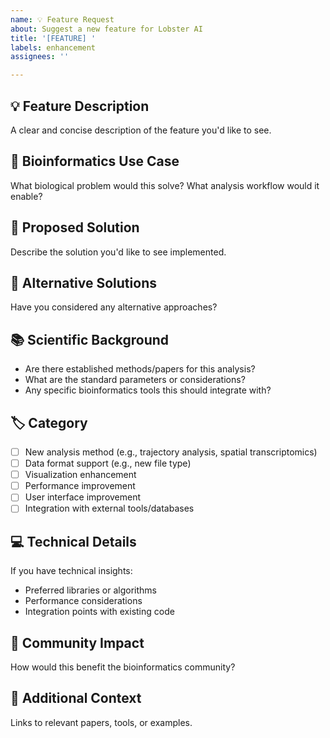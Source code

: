 ```yaml
---
name: 💡 Feature Request
about: Suggest a new feature for Lobster AI
title: '[FEATURE] '
labels: enhancement
assignees: ''

---
```


## 💡 Feature Description
A clear and concise description of the feature you'd like to see.

## 🔬 Bioinformatics Use Case
What biological problem would this solve? What analysis workflow would it enable?

## 🎯 Proposed Solution
Describe the solution you'd like to see implemented.

## 🔄 Alternative Solutions
Have you considered any alternative approaches?

## 📚 Scientific Background
- Are there established methods/papers for this analysis?
- What are the standard parameters or considerations?
- Any specific bioinformatics tools this should integrate with?

## 🏷️ Category
- [ ] New analysis method (e.g., trajectory analysis, spatial transcriptomics)
- [ ] Data format support (e.g., new file type)
- [ ] Visualization enhancement
- [ ] Performance improvement
- [ ] User interface improvement
- [ ] Integration with external tools/databases

## 💻 Technical Details
If you have technical insights:
- Preferred libraries or algorithms
- Performance considerations
- Integration points with existing code

## 🎉 Community Impact
How would this benefit the bioinformatics community?

## 🔗 Additional Context
Links to relevant papers, tools, or examples.
